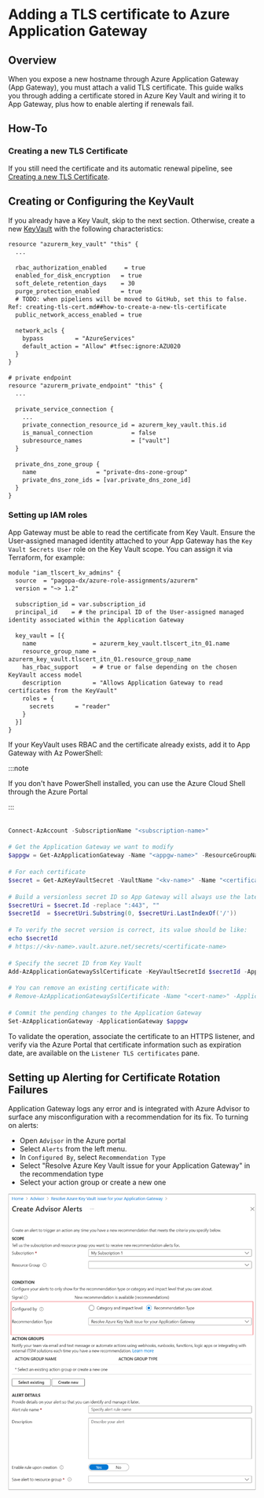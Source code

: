 # Adding a TLS certificate to Azure Application Gateway

## Overview

When you expose a new hostname through Azure Application Gateway (App Gateway),
you must attach a valid TLS certificate. This guide walks you through adding a
certificate stored in Azure Key Vault and wiring it to App Gateway, plus how to
enable alerting if renewals fail.

## How-To

### Creating a new TLS Certificate

If you still need the certificate and its automatic renewal pipeline, see
[Creating a new TLS Certificate](creating-tls-cert.md).

## Creating or Configuring the KeyVault

If you already have a Key Vault, skip to the next section. Otherwise, create a
new
[KeyVault](https://registry.terraform.io/providers/hashicorp/azurerm/latest/docs/resources/key_vault)
with the following characteristics:

```hcl
resource "azurerm_key_vault" "this" {
  ...

  rbac_authorization_enabled     = true
  enabled_for_disk_encryption   = true
  soft_delete_retention_days    = 30
  purge_protection_enabled      = true
  # TODO: when pipeliens will be moved to GitHub, set this to false. Ref: creating-tls-cert.md##how-to-create-a-new-tls-certificate
  public_network_access_enabled = true

  network_acls {
    bypass         = "AzureServices"
    default_action = "Allow" #tfsec:ignore:AZU020
  }
}

# private endpoint
resource "azurerm_private_endpoint" "this" {
  ...

  private_service_connection {
    ...
    private_connection_resource_id = azurerm_key_vault.this.id
    is_manual_connection           = false
    subresource_names              = ["vault"]
  }

  private_dns_zone_group {
    name                 = "private-dns-zone-group"
    private_dns_zone_ids = [var.private_dns_zone_id]
  }
}

```

### Setting up IAM roles

App Gateway must be able to read the certificate from Key Vault. Ensure the
User‑assigned managed identity attached to your App Gateway has the
`Key Vault Secrets User` role on the Key Vault scope. You can assign it via
Terraform, for example:

```hcl
module "iam_tlscert_kv_admins" {
  source  = "pagopa-dx/azure-role-assignments/azurerm"
  version = "~> 1.2"

  subscription_id = var.subscription_id
  principal_id    = # the principal ID of the User-assigned managed identity associated within the Application Gateway

  key_vault = [{
    name                = azurerm_key_vault.tlscert_itn_01.name
    resource_group_name = azurerm_key_vault.tlscert_itn_01.resource_group_name
    has_rbac_support    = # true or false depending on the chosen KeyVault access model
    description         = "Allows Application Gateway to read certificates from the KeyVault"
    roles = {
      secrets      = "reader"
    }
  }]
}
```

If your KeyVault uses RBAC and the certificate already exists, add it to App
Gateway with Az PowerShell:

:::note

If you don't have PowerShell installed, you can use the Azure Cloud Shell
through the Azure Portal

:::

```powershell

Connect-AzAccount -SubscriptionName "<subscription-name>"

# Get the Application Gateway we want to modify
$appgw = Get-AzApplicationGateway -Name "<appgw-name>" -ResourceGroupName "<appgwp-rg>"

# For each certificate
$secret = Get-AzKeyVaultSecret -VaultName "<kv-name>" -Name "<certificate-name>"

# Build a versionless secret ID so App Gateway will always use the latest version
$secretUri = $secret.Id -replace ":443", ""
$secretId  = $secretUri.Substring(0, $secretUri.LastIndexOf('/'))

# To verify the secret version is correct, its value should be like:
echo $secretId
# https://<kv-name>.vault.azure.net/secrets/<certificate-name>

# Specify the secret ID from Key Vault
Add-AzApplicationGatewaySslCertificate -KeyVaultSecretId $secretId -ApplicationGateway $appgw -Name $secret.Name

# You can remove an existing certificate with:
# Remove-AzApplicationGatewaySslCertificate -Name "<cert-name>" -ApplicationGateway $appgw

# Commit the pending changes to the Application Gateway
Set-AzApplicationGateway -ApplicationGateway $appgw

```

To validate the operation, associate the certificate to an HTTPS listener, and
verify via the Azure Portal that certificate information such as expiration
date, are available on the `Listener TLS certificates` pane.

## Setting up Alerting for Certificate Rotation Failures

Application Gateway logs any error and is integrated with Azure Advisor to
surface any misconfiguration with a recommendation for its fix. To turning on
alerts:

- Open `Advisor` in the Azure portal
- Select `Alerts` from the left menu.
- In `Configured By`, select `Recommendation Type`
- Select "Resolve Azure Key Vault issue for your Application Gateway" in the
  recommendation type
- Select your action group or create a new one

![azure advisor](app-gateway-tls-cert/advisor.png)
